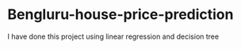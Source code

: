 # Bengluru-house-price-prediction
I have done this project using linear regression and decision tree

